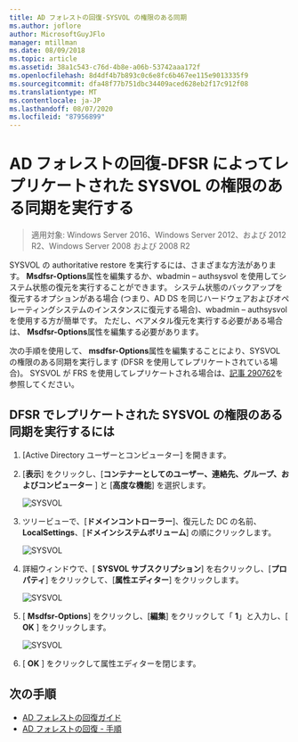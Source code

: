 ```yaml
---
title: AD フォレストの回復-SYSVOL の権限のある同期
ms.author: joflore
author: MicrosoftGuyJFlo
manager: mtillman
ms.date: 08/09/2018
ms.topic: article
ms.assetid: 38a1c543-c76d-4b8e-a06b-53742aaa172f
ms.openlocfilehash: 8d4df4b7b893c0c6e8fc6b467ee115e9013335f9
ms.sourcegitcommit: dfa48f77b751dbc34409aced628eb2f17c912f08
ms.translationtype: MT
ms.contentlocale: ja-JP
ms.lasthandoff: 08/07/2020
ms.locfileid: "87956899"
---
```

# <a name="ad-forest-recovery---performing-an-authoritative-synchronization-of-dfsr-replicated-sysvol"></a>AD フォレストの回復-DFSR によってレプリケートされた SYSVOL の権限のある同期を実行する

>適用対象: Windows Server 2016、Windows Server 2012、および 2012 R2、Windows Server 2008 および 2008 R2

SYSVOL の authoritative restore を実行するには、さまざまな方法があります。 **Msdfsr-Options**属性を編集するか、wbadmin – authsysvol を使用してシステム状態の復元を実行することができます。 システム状態のバックアップを復元するオプションがある場合 (つまり、AD DS を同じハードウェアおよびオペレーティングシステムのインスタンスに復元する場合)、wbadmin – authsysvol を使用する方が簡単です。 ただし、ベアメタル復元を実行する必要がある場合は、 **Msdfsr-Options**属性を編集する必要があります。

次の手順を使用して、 **msdfsr-Options**属性を編集することにより、SYSVOL の権限のある同期を実行します (DFSR を使用してレプリケートされている場合)。 SYSVOL が FRS を使用してレプリケートされる場合は、[記事 290762](https://go.microsoft.com/fwlink/?LinkId=148443)を参照してください。

## <a name="to-perform-an-authoritative-synchronization-of-dfsr-replicated-sysvol"></a>DFSR でレプリケートされた SYSVOL の権限のある同期を実行するには

1. [Active Directory ユーザーとコンピューター] を開きます。
2. [**表示**] をクリックし、[**コンテナーとしてのユーザー、連絡先、グループ、およびコンピューター** ] と [**高度な機能**] を選択します。

   ![SYSVOL](media/AD-Forest-Recovery-Authoritative-Recovery-SYSVOL/sysvol1.png)

3. ツリービューで、[**ドメインコントローラー**]、復元した DC の名前、 **LocalSettings**、[**ドメインシステムボリューム**] の順にクリックします。

   ![SYSVOL](media/AD-Forest-Recovery-Authoritative-Recovery-SYSVOL/sysvol2.png)

4. 詳細ウィンドウで、[ **SYSVOL サブスクリプション**] を右クリックし、[**プロパティ**] をクリックして、[**属性エディター**] をクリックします。

   ![SYSVOL](media/AD-Forest-Recovery-Authoritative-Recovery-SYSVOL/sysvol3.png)

5. [ **Msdfsr-Options**] をクリックし、[**編集**] をクリックして「 **1**」と入力し、[ **OK** ] をクリックします。

   ![SYSVOL](media/AD-Forest-Recovery-Authoritative-Recovery-SYSVOL/sysvol4.png)

6. [ **OK** ] をクリックして属性エディターを閉じます。

## <a name="next-steps"></a>次の手順

- [AD フォレストの回復ガイド](AD-Forest-Recovery-Guide.md)
- [AD フォレストの回復 - 手順](AD-Forest-Recovery-Procedures.md)
